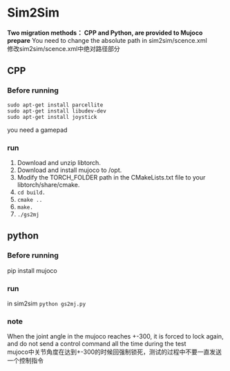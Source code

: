# Sim2Sim
**Two migration methods： CPP and Python, are provided to Mujoco**
**prepare**
You need to change the absolute path in sim2sim/scence.xml   
修改sim2sim/scence.xml中绝对路径部分  
## CPP
### Before running
```
sudo apt-get install parcellite  
sudo apt-get install libudev-dev  
sudo apt-get install joystick  
```
you need a gamepad
### run
1. Download and unzip libtorch.  
2. Download and install mujoco to /opt.  
3. Modify the TORCH_FOLDER path in the CMakeLists.txt file to your libtorch/share/cmake.  
4. `cd build.`  
5. `cmake ..`  
6. `make.`  
7. `./gs2mj`  
## python
### Before running
pip install mujoco
### run
in sim2sim `python gs2mj.py`
### note  
When the joint angle in the mujoco reaches +-300, it is forced to lock again, and do not send a control command all the time during the test  
mujoco中关节角度在达到+-300的时候回强制锁死，测试的过程中不要一直发送一个控制指令  
